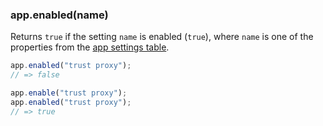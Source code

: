 <h3 id='app.enabled'>app.enabled(name)</h3>

Returns `true` if the setting `name` is enabled (`true`), where `name` is one of the
properties from the [app settings table](#app.settings.table).

```js
app.enabled("trust proxy");
// => false

app.enable("trust proxy");
app.enabled("trust proxy");
// => true
```
